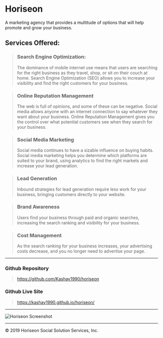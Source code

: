 # Horiseon

A marketing agency that provides a multitude of options that will help promote and grow your business.

## Services Offered:

> ### Search Engine Optimization:
>
> The dominance of mobile internet use means that users are searching for the right business as they travel, shop, or sit on their couch at home. Search Engine Optimization (SEO) allows you to increase your visibility and find the right customers for your business.

> ### Online Reputation Management
>
> The web is full of opinions, and some of these can be negative. Social media allows anyone with an internet connection to say whatever they want about your business. Online Reputation Management gives you the control over what potential customers see when they search for your business.

> ### Social Media Marketing
>
> Social media continues to have a sizable influence on buying habits. Social media marketing helps you determine which platforms are suited to your brand, using analytics to find the right markets and increase your lead generation.

> ### Lead Generation
>
> Inbound strategies for lead generation require less work for your business, bringing customers directly to your website.

> ### Brand Awareness
>
> Users find your business through paid and organic searches, increasing the search ranking and visibility for your business.

> ### Cost Management
>
> As the search ranking for your business increases, your advertising costs decrease, and you no longer need to advertise your page.

---
### Github Repository
> https://github.com/Kashay1990/horiseon

### Github Live Site 
> https://kashay1990.github.io/horiseon/ 

---
![Horiseon Screenshot](../assets/images/screen-shot.png "Screenshot")

---

© 2019 Horiseon Social Solution Services, Inc.

